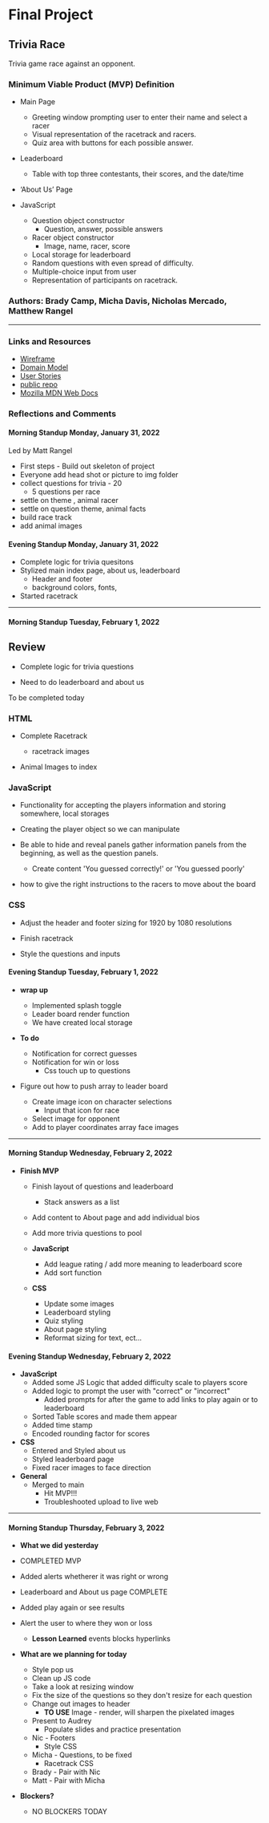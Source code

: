 # Final Project

## Trivia Race

Trivia game race against an opponent.

### Minimum Viable Product (MVP) Definition

- Main Page
  - Greeting window prompting user to enter their name and select a racer
  - Visual representation of the racetrack and racers.
  - Quiz area with buttons for each possible answer.
- Leaderboard
  - Table with top three contestants, their scores, and the date/time
- ‘About Us’ Page

- JavaScript
  - Question object constructor
    - Question, answer, possible answers
  - Racer object constructor
    - Image, name, racer, score
  - Local storage for leaderboard
  - Random questions with even spread of difficulty.
  - Multiple-choice input from user
  - Representation of participants on racetrack.


### Authors: Brady Camp, Micha Davis, Nicholas Mercado, Matthew Rangel

-----------------

### Links and Resources

- [Wireframe](resources/wireframe.png)
- [Domain Model](resources/domain-model.png)
- [User Stories](https://github.com/orgs/The-Go-Gitters/projects/1)
- [public repo](https://github.com/The-Go-Gitters/turbo-octo-tribble)
- [Mozilla MDN Web Docs](https://developer.mozilla.org/en/docs/Web/JavaScript/Guide)

### Reflections and Comments

#### Morning Standup Monday, January 31, 2022

Led by Matt Rangel

- First steps - Build out skeleton of project
- Everyone add  head shot or picture to img folder
- collect questions for trivia - 20
  - 5 questions per race
- settle on theme , animal racer
- settle on question theme, animal facts
- build race track
- add animal images

#### Evening Standup Monday, January 31, 2022

- Complete logic for trivia quesitons
- Stylized main index page, about us, leaderboard
  - Header and footer
  - background colors, fonts,
- Started racetrack

-----------------

#### Morning Standup Tuesday, February 1, 2022

## Review

- Complete logic for trivia questions

- Need to do leaderboard and about us

To be completed today

### HTML

- Complete Racetrack
  - racetrack images

- Animal Images to index

### JavaScript

- Functionality for accepting the players information and storing somewhere, local storages

- Creating the player object so we can manipulate

- Be able to hide and reveal panels gather information panels from the beginning, as well as the question panels.
  - Create content 'You guessed correctly!' or 'You guessed poorly'

- how to give the right instructions to the racers to move about the board

### CSS

- Adjust the header and footer sizing for 1920 by 1080 resolutions

- Finish racetrack

- Style the questions and inputs

#### Evening Standup Tuesday, February 1, 2022

- **wrap up**
  - Implemented splash toggle
  - Leader board render function
  - We have created local storage

- **To do**
  - Notification for correct guesses
  - Notification for win or loss
    - Css touch up to questions
- Figure out how to push array to leader board
  - Create image icon on character selections
    - Input that icon for race
  - Select image for opponent
  - Add to player coordinates array face images

-----------------

#### Morning Standup Wednesday, February 2, 2022

- **Finish MVP**
  - Finish layout of questions and leaderboard
    - Stack answers as a list
  - Add content to About page and add individual bios
  - Add more trivia questions to pool

  - **JavaScript**
    - Add league rating / add more meaning to leaderboard score
    - Add sort function

  - **CSS**
    - Update some images
    - Leaderboard styling
    - Quiz styling
    - About page styling
    - Reformat sizing for text, ect...

#### Evening Standup Wednesday, February 2, 2022

- **JavaScript**
  - Added some JS Logic that added difficulty scale to players score
  - Added logic to prompt the user with "correct" or "incorrect"
    - Added prompts for after the game to add links to play again or to leaderboard
  - Sorted Table scores and made them appear
  - Added time stamp
  - Encoded rounding factor for scores
- **CSS**
  - Entered and Styled about us
  - Styled leaderboard page
  - Fixed racer images to face direction
- **General**
  - Merged to main
    - Hit MVP!!!
    - Troubleshooted upload to live web

-----------------

#### Morning Standup Thursday, February 3, 2022

- **What we did yesterday**
- COMPLETED MVP
- Added alerts whetherer it was right or wrong
- Leaderboard and About us page COMPLETE
- Added play again or see results
- Alert the user to where they won or loss
  - **Lesson Learned** events blocks hyperlinks

- **What are we planning for today**
  - Style pop us
  - Clean up JS code
  - Take a look at resizing window
  - Fix the size of the questions so they don't resize for each question
  - Change out images to header
    - **TO USE** Image - render, will sharpen the pixelated images
  - Present to Audrey
    - Populate slides and practice presentation
  - Nic - Footers
    - Style CSS
  - Micha - Questions, to be fixed
    - Racetrack CSS
  - Brady - Pair with Nic
  - Matt - Pair with Micha

- **Blockers?**
  - NO BLOCKERS TODAY
